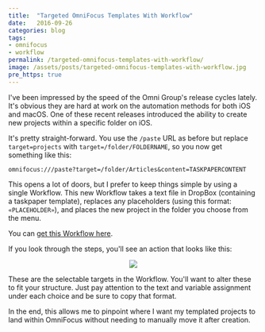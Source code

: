 ```yaml
---
title:  "Targeted OmniFocus Templates With Workflow"
date:   2016-09-26
categories: blog
tags:
- omnifocus
- workflow
permalink: /targeted-omnifocus-templates-with-workflow/
image: /assets/posts/targeted-omnifocus-templates-with-workflow.jpg
pre_https: true
---
```

I've been impressed by the speed of the Omni Group's release cycles lately. It's obvious they are hard at work on the automation methods for both iOS and macOS. One of these recent releases introduced the ability to create new projects within a specific folder on iOS.
<!--more-->

It's pretty straight-forward. You use the `/paste` URL as before but replace `target=projects` with `target=/folder/FOLDERNAME`, so you now get something like this:

`omnifocus:///paste?target=/folder/Articles&content=TASKPAPERCONTENT`

This opens a lot of doors, but I prefer to keep things simple by using a single Workflow. This new Workflow takes a text file in DropBox (containing a taskpaper template), replaces any placeholders (using this format: `«PLACEHOLDER»`), and places the new project in the folder you choose from the menu. 

You can [get this Workflow here](https://workflow.is/workflows/86f951099b6d40fcacfe7b0e4ab41d65).

If you look through the steps, you'll see an action that looks like this:

<center><img class="post-image-mini" src="https://joebuhlig.com/assets/posts_extra/targeted-omnifocus-templates-with-workflow/workflow-targets.png" /></center>

These are the selectable targets in the Workflow. You'll want to alter these to fit your structure. Just pay attention to the text and variable assignment under each choice and be sure to copy that format.

In the end, this allows me to pinpoint where I want my templated projects to land within OmniFocus without needing to manually move it after creation.
